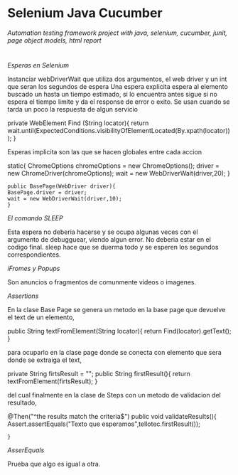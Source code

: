 # Selenium Java Cucumber

_Automation testing framework project with java, selenium, cucumber, junit, page object models, html report_


# 

_Esperas en Selenium_

Instanciar webDriverWait que utiliza dos argumentos, el web driver y un int que seran los segundos de espera
Una espera explicita espera al elemento buscado un hasta un tiempo estimado, si lo encuentra antes sigue si no espera el tiempo limite y da el response de error o exito.
Se usan cuando se tarda un poco la respuesta de algun servicio

private WebElement Find (String locator){
        return wait.until(ExpectedConditions.visibilityOfElementLocated(By.xpath(locator)));
    }



Esperas implicita son las que se hacen globales entre cada accion 

 static{
        ChromeOptions chromeOptions = new ChromeOptions();
        driver =  new ChromeDriver(chromeOptions); 
        wait = new WebDriverWait(driver,20);
    }

    public BasePage(WebDriver driver){  
    BasePage.driver = driver;
    wait = new WebDriverWait(driver,10);
    }

_El comando SLEEP_

Esta espera no deberia hacerse y se ocupa algunas veces con el argumento de debugguear, viendo algun error. No deberia estar en el codigo final. sleep hace que se duerma todo y se esperen los segundos correspondientes.

_iFromes y Popups_

Son anuncios o fragmentos de comunmente videos o imagenes.


_Assertions_


En la clase Base Page se genera un metodo en la base page que devuelve el text de un elemento, 

public String textFromElement(String locator){
        return Find(locator).getText();
    }

para ocuparlo en la clase page donde se conecta con elemento que sera donde se extraiga el text,

 private String firtsResult = "";
 public String firstResult(){
        return textFromElement(firtsResult);
    }


 del cual finalmente en la clase de Steps con un metodo de validacion del resultado,  

 @Then("^the results match the criteria$")
        public void validateResults(){
            Assert.assertEquals("Texto que esperamos",tellotec.firstResult());

    }


_AsserEquals_

Prueba que algo es igual a otra.